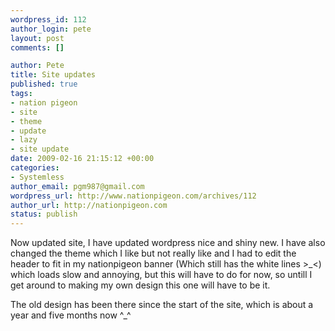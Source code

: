 ```yaml
--- 
wordpress_id: 112
author_login: pete
layout: post
comments: []

author: Pete
title: Site updates
published: true
tags: 
- nation pigeon
- site
- theme
- update
- lazy
- site update
date: 2009-02-16 21:15:12 +00:00
categories: 
- Systemless
author_email: pgm987@gmail.com
wordpress_url: http://www.nationpigeon.com/archives/112
author_url: http://nationpigeon.com
status: publish
---
```

Now updated site, I have updated wordpress nice and shiny new.  I have also changed the theme which I like but not really like and I had to edit the header to fit in my nationpigeon banner (Which still has the white lines >_<) which loads slow and annoying, but this will have to do for now, so untill I get around to making my own design this one will have to be it.

The old design has been there since the start of the site, which is about a year and five months now ^_^
